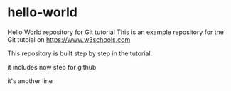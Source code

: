 # hello-world
Hello World repository for Git tutorial
This is an example repository for the Git tutoial on https://www.w3schools.com

This repository is built step by step in the tutorial.

it includes now step for github

it's another line
